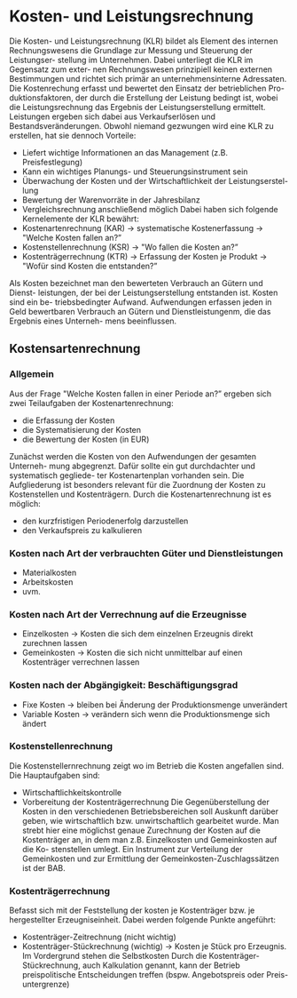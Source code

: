 # Kosten- und Leistungsrechnung
Die Kosten- und Leistungsrechnung (KLR) bildet als Element des internen
Rechnungswesens die Grundlage zur Messung und Steuerung der Leistungser-
stellung im Unternehmen. Dabei unterliegt die KLR im Gegensatz zum exter-
nen Rechnungswesen prinzipiell keinen externen Bestimmungen und richtet sich
primär an unternehmensinterne Adressaten.
Die Kostenrechung erfasst und bewertet den Einsatz der betrieblichen Pro-
duktionsfaktoren, der durch die Erstellung der Leistung bedingt ist, wobei die
Leistungsrechnung das Ergebnis der Leistungserstellung ermittelt. Leistungen
ergeben sich dabei aus Verkaufserlösen und Bestandsveränderungen. Obwohl
niemand gezwungen wird eine KLR zu erstellen, hat sie dennoch Vorteile:
- Liefert wichtige Informationen an das Management (z.B. Preisfestlegung)
- Kann ein wichtiges Planungs- und Steuerungsinstrument sein
- Überwachung der Kosten und der Wirtschaftlichkeit der Leistungserstel-
lung
- Bewertung der Warenvorräte in der Jahresbilanz
- Vergleichsrechnung anschließend möglich
Dabei haben sich folgende Kernelemente der KLR bewährt:
- Kostenartenrechnung (KAR) → systematische Kostenerfassung → "Welche Kosten fallen an?”
- Kostenstellenrechnung (KSR) → "Wo fallen die Kosten an?”
- Kostenträgerrechnung (KTR) → Erfassung der Kosten je Produkt → "Wofür sind Kosten die entstanden?”

Als Kosten bezeichnet man den bewerteten Verbrauch an Gütern und Dienst-
leistungen, der bei der Leistungserstellung entstanden ist. Kosten sind ein be-
triebsbedingter Aufwand. Aufwendungen erfassen jeden in Geld bewertbaren
Verbrauch an Gütern und Dienstleistungenm, die das Ergebnis eines Unterneh-
mens beeinflussen.
## Kostensartenrechnung
### Allgemein
Aus der Frage "Welche Kosten fallen in einer Periode an?” ergeben sich zwei Teilaufgaben der Kostenartenrechnung:
- die Erfassung der Kosten
- die Systematisierung der Kosten
- die Bewertung der Kosten (in EUR)

Zunächst werden die Kosten von den Aufwendungen der gesamten Unterneh-
mung abgegrenzt. Dafür sollte ein gut durchdachter und systematisch gegliede-
ter Kostenartenplan vorhanden sein. Die Aufgliederung ist besonders relevant
für die Zuordnung der Kosten zu Kostenstellen und Kostenträgern. Durch die
Kostenartenrechnung ist es möglich:
- den kurzfristigen Periodenerfolg darzustellen
- den Verkaufspreis zu kalkulieren
### Kosten nach Art der verbrauchten Güter und Dienstleistungen
- Materialkosten
- Arbeitskosten
- uvm.
### Kosten nach Art der Verrechnung auf die Erzeugnisse
- Einzelkosten → Kosten die sich dem einzelnen Erzeugnis direkt zurechnen
lassen
- Gemeinkosten → Kosten die sich nicht unmittelbar auf einen Kostenträger
verrechnen lassen
### Kosten nach der Abgängigkeit: Beschäftigungsgrad
- Fixe Kosten → bleiben bei Änderung der Produktionsmenge unverändert
- Variable Kosten → verändern sich wenn die Produktionsmenge sich ändert
### Kostenstellenrechnung
Die Kostenstellernrechnung zeigt wo im Betrieb die Kosten angefallen sind. Die
Hauptaufgaben sind:
- Wirtschaftlichkeitskontrolle
- Vorbereitung der Kostenträgerrechnung
Die Gegenüberstellung der Kosten in den verschiedenen Betriebsbereichen soll
Auskunft darüber geben, wie wirtschaftlich bzw. unwirtschaftlich gearbeitet
wurde. Man strebt hier eine möglichst genaue Zurechnung der Kosten auf die
Kostenträger an, in dem man z.B. Einzelkosten und Gemeinkosten auf die Ko-
stenstellen umlegt. Ein Instrument zur Verteilung der Gemeinkosten und zur
Ermittlung der Gemeinkosten-Zuschlagssätzen ist der BAB.
### Kostenträgerrechnung
Befasst sich mit der Feststellung der kosten je Kostenträger bzw. je hergestellter
Erzeugniseinheit. Dabei werden folgende Punkte angeführt:
- Kostenträger-Zeitrechnung (nicht wichtig)
- Kostenträger-Stückrechnung (wichtig) → Kosten je Stück pro Erzeugnis.
Im Vordergrund stehen die Selbstkosten
Durch die Kostenträger-Stückrechnung, auch Kalkulation genannt, kann der
Betrieb preispolitische Entscheidungen treffen (bspw. Angebotspreis oder Preis-
untergrenze)


